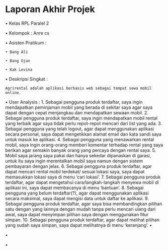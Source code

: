 # Laporan Akhir Projek

• Kelas RPL Paralel 2

• Kelompok : Anre cs

• Asisten Pratikum :

    • Bang Ali
    
    • Bang Ojan
    
    • Kak Levina
    
    
• Deskripsi Singkat :

    Agrirental adalah aplikasi berbasis web sebagai tempat sewa mobil online.
    
• User Analysis :
    1. Sebagai pengguna produk terdaftar, saya ingin mendapatkan peminjaman mobil yang berada di sekitar saya agar saya dapat dengan cepat menjangkau dan mendapatkan sewaan            mobil.
    2. Sebagai pengguna produk terdaftar, saya ingin mendapatkan mobil rental yang terbaik agar saya tidak perlu repot-repot mencari dari list yang ada.
    3. Sebagai pengguna yang telah logout, agar dapat menggunakan aplikasi secara personal, saya dapat mengetikkan alamat email dan kata sandi saya untuk masuk ke aplikasi.
    4. Sebagai pengguna yang menawarkan rental mobil, saya ingin orang-orang memberi komentar terhadap rental yang saya berikan agar semakin banyak orang yang percaya dengan          rental saya.
    5. Mobil saya jarang saya pakai dan hanya sekedar dipanaskan di garasi, untuk itu saya ingin merentalkan mobil saya namun dengan sistem pembayaran dengan jelas.
    6. Sebagai pengguna produk terdaftar, agar dapat mencari rental mobil terdekat/ sesuai lokasi saya, saya dapat memasukkan lokasi saya di menu ‘cari lokasi’.
    7. Sebagai pengguna produk terdaftar, agar dapat mengetahui cara/langkah-langkah menyewa mobil di aplikasi ini, saya dapat membacanya di menu ‘bantuan’.
    8. Sebagai pengguna yang belum terdaftar(?), agar dapat menggunakan aplikasi secara maksimal, saya dapat mengisi data untuk daftar ke aplikasi.
    9. Sebagai pengguna produk terdaftar, agar saya bisa membandingkan pilihan satu dengan yang lainnya dengan mudah tanpa perlu mencari ulang dari awal, saya dapat menyimpan        pilihan saya dengan menggunakan fitur simpan.
    10. Sebagai pengguna produk terdaftar, agar dapat melihat pilihan yang sudah saya simpan, saya dapat melihatnya di menu ‘keranjang’.
•

•

•


